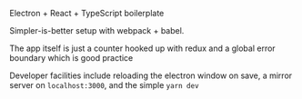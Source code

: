 Electron + React + TypeScript boilerplate

Simpler-is-better setup with webpack + babel.

The app itself is just a counter hooked up with redux and a global error boundary which is good practice

Developer facilities include reloading the electron window on save, a mirror server on `localhost:3000`, and the simple `yarn dev`
